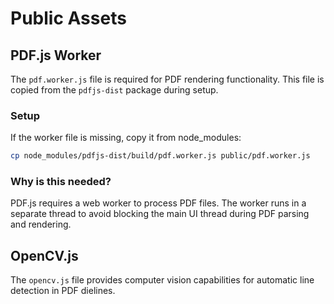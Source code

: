 # Public Assets

## PDF.js Worker

The `pdf.worker.js` file is required for PDF rendering functionality. This file is copied from the `pdfjs-dist` package during setup.

### Setup
If the worker file is missing, copy it from node_modules:
```bash
cp node_modules/pdfjs-dist/build/pdf.worker.js public/pdf.worker.js
```

### Why is this needed?
PDF.js requires a web worker to process PDF files. The worker runs in a separate thread to avoid blocking the main UI thread during PDF parsing and rendering.

## OpenCV.js

The `opencv.js` file provides computer vision capabilities for automatic line detection in PDF dielines.
